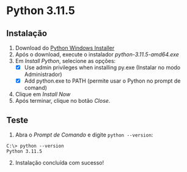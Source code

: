 # Python 3.11.5

## Instalação

1. Download do [Python Windows Installer](https://www.python.org/ftp/python/3.11.5/python-3.11.5-amd64.exe)
2. Após o download, execute o instalador _python-3.11.5-amd64.exe_
3. Em _Install Python_, selecione as opções:
   - [x] Use admin privileges when installing py.exe (Instalar no modo Administrador)
   - [x] Add python.exe to PATH (permite usar o Python no prompt de comand)
4. Clique em _Install Now_
5. Após terminar, clique no botão _Close_.

## Teste

1. Abra o _Prompt de Comando_ e digite `python --version`:

```commandline
C:\> python --version
Python 3.11.5
```
2. Instalação concluída com sucesso!